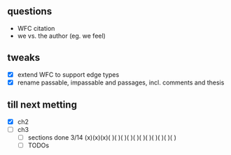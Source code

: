 ## questions
- WFC citation
- we vs. the author (eg. we feel)
## tweaks

- [x] extend WFC to support edge types
- [x] rename passable, impassable and passages, incl. comments and thesis

## till next metting
- [x] ch2
- [ ] ch3
    - [ ] sections done 3/14 (x)(x)(x)( )( )( )( )( )( )( )( )( )( )( )
    - [ ] TODOs
